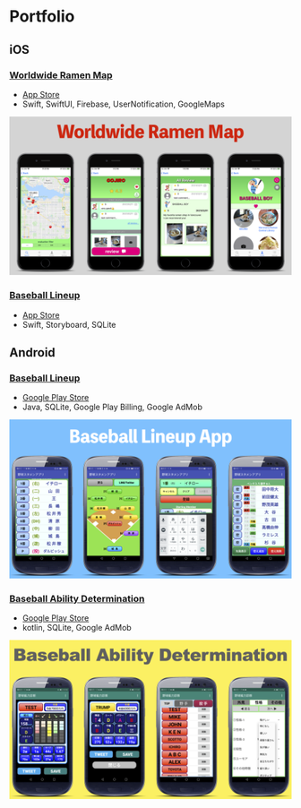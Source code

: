 # Portfolio
## iOS
### [Worldwide Ramen Map](https://github.com/korosaka/Ramen_shop_searching)
- [App Store](https://apps.apple.com/ca/app/worldwide-ramen-map/id1551605247#?platform=iphone)
- Swift, SwiftUI, Firebase, UserNotification, GoogleMaps
<img src="https://github.com/korosaka/source_image/blob/main/ramen_map/ramen_map_screenshots.png" width="540px">

### [Baseball Lineup](https://github.com/korosaka/Baseball_Lineup_iOS)
- [App Store](apple.co/2N1JW3h)
- Swift, Storyboard, SQLite

## Android
### [Baseball Lineup](https://github.com/korosaka/baseball_lineup_jp)
- [Google Play Store](https://play.google.com/store/apps/details?id=com.websarva.wings.android.dasenapp)
- Java, SQLite, Google Play Billing, Google AdMob
<img src="https://github.com/korosaka/source_image/blob/main/lineup_android/lineup_screenshots.png" width="540px">

### [Baseball Ability Determination](https://github.com/korosaka/baseball_ability_app)
- [Google Play Store](https://play.google.com/store/apps/details?id=com.websarva.wings.android.abiityofbaseball)
- kotlin, SQLite, Google AdMob
<img src="https://github.com/korosaka/source_image/blob/main/ability/ability_screenshots.png" width="540px">
